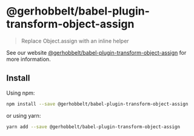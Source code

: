 # @gerhobbelt/babel-plugin-transform-object-assign

> Replace Object.assign with an inline helper

See our website [@gerhobbelt/babel-plugin-transform-object-assign](https://babeljs.io/docs/en/next/babel-plugin-transform-object-assign.html) for more information.

## Install

Using npm:

```sh
npm install --save @gerhobbelt/babel-plugin-transform-object-assign
```

or using yarn:

```sh
yarn add --save @gerhobbelt/babel-plugin-transform-object-assign
```
